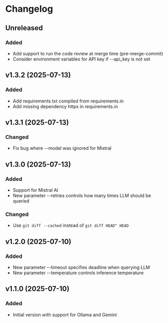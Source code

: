 # Changelog

## Unreleased

### Added

- Add support to run the code review at merge time (pre-merge-commit)
- Consider environment variables for API key if --api_key is not set

## v1.3.2 (2025-07-13)

### Added

- Add requirements.txt compiled from requirements.in
- Add missing dependency httpx in requirements.in

## v1.3.1 (2025-07-13)

### Changed

- Fix bug where --model was ignored for Mistral

## v1.3.0 (2025-07-13)

### Added

- Support for Mistral AI
- New parameter --retries controls how many times LLM should be queried

### Changed

- Use `git diff --cached` instead of `git diff HEAD^ HEAD`

## v1.2.0 (2025-07-10)

### Added

- New parameter --timeout specifies deadline when querying LLM
- New parameter --temperature controls inference temperature

## v1.1.0 (2025-07-10)

### Added

- Initial version with support for Ollama and Gemini
